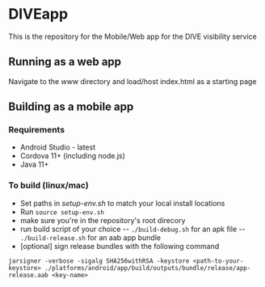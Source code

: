# DIVEapp
This is the repository for the Mobile/Web app for the DIVE visibility service

## Running as a web app
Navigate to the *www* directory and load/host index.html as a starting page

## Building as a mobile app

### Requirements
- Android Studio - latest
- Cordova 11+ (including node.js)
- Java 11+

### To build (linux/mac)
- Set paths in *setup-env.sh* to match your local install locations
- Run `source setup-env.sh`
- make sure you're in the repository's root direcory
- run build script of your choice
-- `./build-debug.sh` for an apk file
-- `./build-release.sh` for an aab app bundle
- [optional] sign release bundles with the following command
```
jarsigner -verbose -sigalg SHA256withRSA -keystore <path-to-your-keystore> ./platforms/android/app/build/outputs/bundle/release/app-release.aab <key-name>
```
